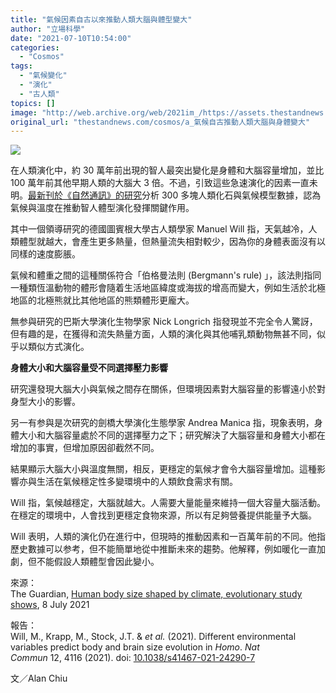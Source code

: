 ```yaml
---
title: "氣候因素自古以來推動人類大腦與體型變大"
author: "立場科學"
date: "2021-07-10T10:54:00"
categories:
  - "Cosmos"
tags:
  - "氣候變化"
  - "演化"
  - "古人類"
topics: []
image: "http://web.archive.org/web/2021im_/https://assets.thestandnews.com/media/photos/20210709-16.png"
original_url: "thestandnews.com/cosmos/a_氣候自古推動人類大腦與身體變大"
---
```

![](http://web.archive.org/web/2021im_/https://assets.thestandnews.com/media/photos/20210709-16.png)

在人類演化中，約 30 萬年前出現的智人最突出變化是身體和大腦容量增加，並比 100 萬年前其他早期人類的大腦大 3 倍。不過，引致這些急速演化的因素一直未明。[最新刊於《自然通訊》的研究](http://web.archive.org/web/20211229132739/https://doi.org/10.1038/s41467-021-24290-7)分析 300 多塊人類化石與氣候模型數據，認為氣候與溫度在推動智人體型演化發揮關鍵作用。

其中一個領導研究的德國圖賓根大學古人類學家 Manuel Will 指，天氣越冷，人類體型就越大，會產生更多熱量，但熱量流失相對較少，因為你的身體表面沒有以同樣的速度膨脹。

氣候和體重之間的這種關係符合「伯格曼法則 (Bergmann's rule) 」，該法則指同一種類恆溫動物的體形會隨着生活地區緯度或海拔的增高而變大，例如生活於北極地區的北極熊就比其他地區的熊類體形更龐大。

無参與研究的巴斯大學演化生物學家 Nick Longrich 指發現並不完全令人驚訝，但有趣的是，在獲得和流失熱量方面，人類的演化與其他哺乳類動物無甚不同，似乎以類似方式演化。

**身體大小和大腦容量受不同選擇壓力影響**

研究還發現大腦大小與氣候之間存在關係，但環境因素對大腦容量的影響遠小於對身型大小的影響。

另一有参與是次研究的劍橋大學演化生態學家 Andrea Manica 指，現象表明，身體大小和大腦容量處於不同的選擇壓力之下；研究解決了大腦容量和身體大小都在增加的事實，但增加原因卻截然不同。

結果顯示大腦大小與溫度無關，相反，更穩定的氣候才會令大腦容量增加。這種影響亦與生活在氣候穩定性多變環境中的人類飲食需求有關。

Will 指，氣候越穩定，大腦就越大。人需要大量能量來維持一個大容量大腦活動。在穩定的環境中，人會找到更穩定食物來源，所以有足夠營養提供能量予大腦。

Will 表明，人類的演化仍在進行中，但現時的推動因素和一百萬年前的不同。他指歷史數據可以参考，但不能簡單地從中推斷未來的趨勢。他解釋，例如暖化一直加劇，但不能假設人類體型會因此變小。

來源：  
The Guardian, [Human body size shaped by climate, evolutionary study shows](http://web.archive.org/web/20211229132739/https://www.theguardian.com/science/2021/jul/08/human-body-%20size-shaped-by-climate-evolutionary-study-shows), 8 July 2021

報告：  
Will, M., Krapp, M., Stock, J.T. & _et al._ (2021). Different environmental variables predict body and brain size evolution in _Homo_. _Nat Commun_ 12, 4116 (2021). doi: [10.1038/s41467-021-24290-7](http://web.archive.org/web/20211229132739/https://doi.org/10.1038/s41467-021-24290-7)

文／Alan Chiu